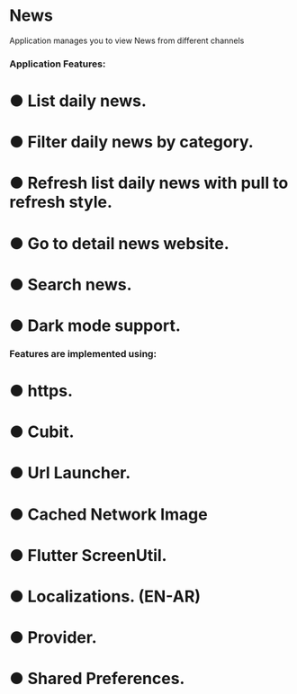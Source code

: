 # News

Application manages you to view News from different channels <br>

### Application Features: <br>
# ● List daily news.<br>
# ● Filter daily news by category.<br>
# ● Refresh list daily news with pull to refresh style.<br>
# ● Go to detail news website.<br>
# ● Search news.<br>
# ● Dark mode support.<br>
### Features are implemented using:<br>
# ● https.<br>
# ● Cubit.<br>
# ● Url Launcher.<br>
# ● Cached Network Image<br>
# ● Flutter ScreenUtil.<br>
# ● Localizations. (EN-AR)<br>
# ● Provider.<br>
# ● Shared Preferences. <br>

